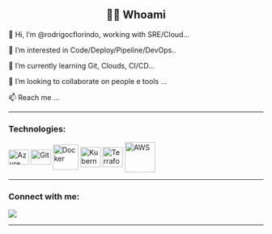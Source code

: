 <h2 align="center">👨‍💻 Whoami</h2>
<p align="center">
  <samp>
  
👋 Hi, I’m @rodrigocflorindo, working with SRE/Cloud...

👀 I’m interested in Code/Deploy/Pipeline/DevOps..

🌱 I’m currently learning Git, Clouds, CI/CD...

💞️ I’m looking to collaborate on people e tools ...

📫 Reach me ...

  </samp>
</p>


<hr>


### Technologies:
<div>
  <p align="left">
  <img align="center" alt="Azure"      height="30"  width="40" src="https://cdn.jsdelivr.net/gh/devicons/devicon/icons/azure/azure-original.svg">
  <img align="center" alt="Git"        height="30"  width="40" src="https://www.vectorlogo.zone/logos/git-scm/git-scm-icon.svg">
  <img align="center" alt="Docker"     width="50px"            src="https://cdn.jsdelivr.net/gh/devicons/devicon/icons/docker/docker-original.svg">
  <img align="center" alt="Kubernetes" width="40px"            src="https://cdn.jsdelivr.net/gh/devicons/devicon/icons/kubernetes/kubernetes-plain.svg">
  <img align="center" alt="Terraform"  width="40px"            src="https://cdn.icon-icons.com/icons2/2107/PNG/512/file_type_terraform_icon_130125.png"> 
  <img align="center" alt="AWS"        width="60px"            src="https://www.logo.wine/a/logo/Amazon_Web_Services/Amazon_Web_Services-Logo.wine.svg"> 
</div>
    
  
<hr>


### Connect with me:
<div> 
   <p align="left">
   <a href="https://www.linkedin.com/in/rodrigocflorindo/" target="_blank">
      <img src="https://img.shields.io/badge/-LinkedIn-%230077B5?style=for-the-badge&logo=linkedin&logoColor=white" target="_blank"></a>
 
</div>     
 
 
<hr>
